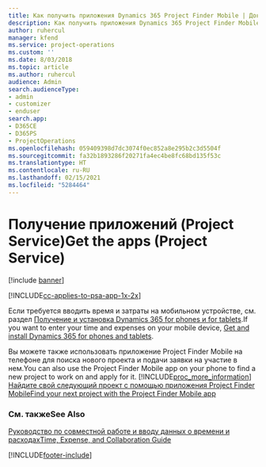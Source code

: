 ```yaml
---
title: Как получить приложения Dynamics 365 Project Finder Mobile | Документация Майкрософт
description: Как получить приложения Dynamics 365 Project Finder Mobile
author: ruhercul
manager: kfend
ms.service: project-operations
ms.custom: ''
ms.date: 8/03/2018
ms.topic: article
ms.author: ruhercul
audience: Admin
search.audienceType:
- admin
- customizer
- enduser
search.app:
- D365CE
- D365PS
- ProjectOperations
ms.openlocfilehash: 059409398d7dc3074f0ec852a8e295b2c3d5504f
ms.sourcegitcommit: fa32b1893286f20271fa4ec4be8fc68bd135f53c
ms.translationtype: HT
ms.contentlocale: ru-RU
ms.lasthandoff: 02/15/2021
ms.locfileid: "5284464"
---
```

# <a name="get-the-apps-project-service"></a><span data-ttu-id="2d2a7-103">Получение приложений (Project Service)</span><span class="sxs-lookup"><span data-stu-id="2d2a7-103">Get the apps (Project Service)</span></span>

[!include [banner](../includes/psa-now-project-operations.md)]

[!INCLUDE[cc-applies-to-psa-app-1x-2x](../includes/cc-applies-to-psa-app-1x-2x.md)]

<span data-ttu-id="2d2a7-104">Если требуется вводить время и затраты на мобильном устройстве, см. раздел [Получение и установка Dynamics 365 for phones и for tablets](https://docs.microsoft.com/dynamics365/mobile-app/dynamics-365-phones-tablets-users-guide).</span><span class="sxs-lookup"><span data-stu-id="2d2a7-104">If you want to enter your time and expenses on your mobile device, [Get and install Dynamics 365 for phones and tablets](https://docs.microsoft.com/dynamics365/mobile-app/dynamics-365-phones-tablets-users-guide).</span></span>  
  
 <span data-ttu-id="2d2a7-105">Вы можете также использовать приложение Project Finder Mobile на телефоне для поиска нового проекта и подачи заявки на участие в нем.</span><span class="sxs-lookup"><span data-stu-id="2d2a7-105">You can also use the Project Finder Mobile app on your phone to find a new project to work on and apply for it.</span></span> [!INCLUDE[proc_more_information](../includes/proc-more-information.md)] <span data-ttu-id="2d2a7-106">[Найдите свой следующий проект с помощью приложения Project Finder Mobile](../psa/find-next-project-finder-mobile-app.md)</span><span class="sxs-lookup"><span data-stu-id="2d2a7-106">[Find your next project with the Project Finder Mobile app](../psa/find-next-project-finder-mobile-app.md)</span></span> 
  
### <a name="see-also"></a><span data-ttu-id="2d2a7-107">См. также</span><span class="sxs-lookup"><span data-stu-id="2d2a7-107">See Also</span></span>  
 [<span data-ttu-id="2d2a7-108">Руководство по совместной работе и вводу данных о времени и расходах</span><span class="sxs-lookup"><span data-stu-id="2d2a7-108">Time, Expense, and Collaboration Guide</span></span>](../psa/time-expense-collaboration-guide.md)


[!INCLUDE[footer-include](../includes/footer-banner.md)]